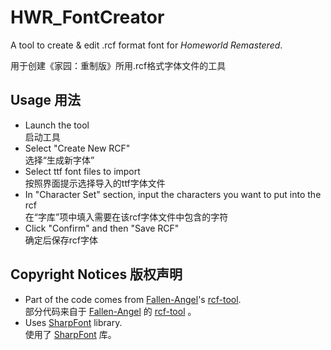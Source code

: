 # HWR_FontCreator
A tool to create & edit .rcf format font for *Homeworld Remastered*.

用于创建《家园：重制版》所用.rcf格式字体文件的工具

## Usage 用法
* Launch the tool <br/>
  启动工具
* Select "Create New RCF" <br/>
  选择“生成新字体”
* Select ttf font files to import <br/>
  按照界面提示选择导入的ttf字体文件
* In "Character Set" section, input the characters you want to put into the rcf <br/>
  在“字库”项中填入需要在该rcf字体文件中包含的字符
* Click "Confirm" and then "Save RCF" <br/>
  确定后保存rcf字体

## Copyright Notices 版权声明
* Part of the code comes from [Fallen-Angel](https://github.com/Robmaister/SharpFont)'s [rcf-tool](https://github.com/Fallen-Angel/rcf-tool). <br/>
  部分代码来自于 [Fallen-Angel](https://github.com/Robmaister/SharpFont) 的 [rcf-tool](https://github.com/Fallen-Angel/rcf-tool) 。
* Uses [SharpFont](https://github.com/Robmaister/SharpFont) library. <br/>
  使用了 [SharpFont](https://github.com/Robmaister/SharpFont) 库。
